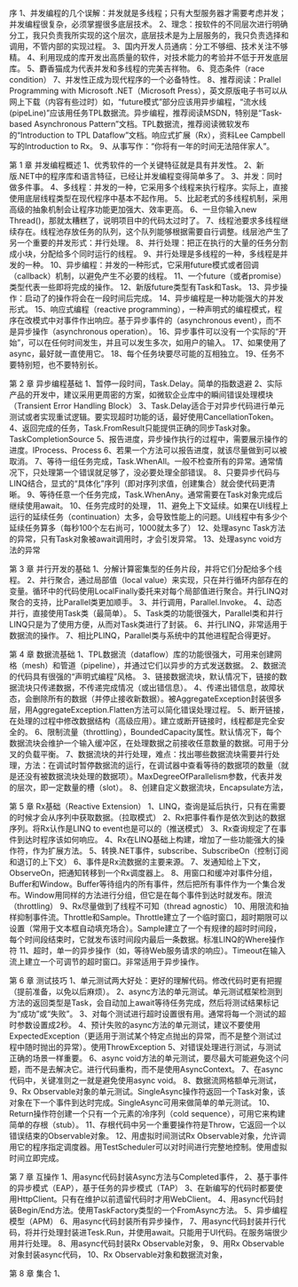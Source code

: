 序
1、并发编程的几个误解：并发就是多线程；只有大型服务器才需要考虑并发；并发编程很复杂，必须掌握很多底层技术。
2、理念：按软件的不同层次进行明确分工，我只负责我所实现的这个层次，底层技术是为上层服务的，我只负责选择和调用，不管内部的实现过程。
3、国内开发人员通病：分工不够细、技术关注不够精。
4、利用现成的库开发出高质量的软件，对技术能力的考验并不低于开发底层库。
5、麝香猫成为代表并发和多线程的完美吉祥物。
6、竞态条件（race condition）
7、并发性正成为现代程序的一个必备特性。
8、推荐阅读：Prallel Programming with Microsoft .NET（Microsoft Press），英文原版电子书可以从网上下载（内容有些过时）如，“future模式”部分应该用异步编程，“流水线(pipeLine)”应该用任务TPL数据流。异步编程，推荐阅读MSDN，特别是“Task-based Asynchronous Pattern”文档。TPL数据流，推荐阅读微软发布的“Introduction to TPL Dataflow”文档。响应式扩展（Rx），资料Lee Campbell写的Introduction to Rx。
9、从事写作：“你将有一年的时间无法陪伴家人”。

第 1 章 并发编程概述
1、优秀软件的一个关键特征就是具有并发性。
2、新版.NET中的程序库和语言特征，已经让并发编程变得简单多了。
3、并发：同时做多件事。
4、多线程：并发的一种，它采用多个线程来执行程序。实际上，直接使用底层线程类型在现代程序中基本不起作用。
5、比起老式的多线程机制，采用高级的抽象机制会让程序功能更加强大、效率更高。
6、一旦你输入new Thread()，那就太糟糕了，说明项目中的代码太过时了。
7、线程池要求多线程继续存在。线程池存放任务的队列，这个队列能够根据需要自行调整。线层池产生了另一个重要的并发形式：并行处理。
8、并行处理：把正在执行的大量的任务分割成小块，分配给多个同时运行的线程。
9、并行处理是多线程的一种，多线程是并发的一种。
10、异步编程：并发的一种形式，它采用future模式或者回调（callback）机制，以避免产生不必要的线程。
11、一个future（或者promise）类型代表一些即将完成的操作。
12、新版future类型有Task和Task<TResult>。
13、异步操作：启动了的操作将会在一段时间后完成。
14、异步编程是一种功能强大的并发形式。
15、响应式编程（reactive programming），一种声明式的编程模式，程序在改模式中对事件作出响应。基于异步事件的（asynchronous event），而不是异步操作（asynchronous operation）。
16、异步事件可以没有一个实际的“开始”，可以在任何时间发生，并且可以发生多次，如用户的输入。
17、如果使用了async，最好就一直使用它。
18、每个任务块要尽可能的互相独立。
19、任务不要特别短，也不要特别长。


第 2 章 异步编程基础
1、暂停一段时间，Task.Delay。简单的指数退避
2、实际产品的开发中，建议采用更周密的方案，如微软企业库中的瞬间错误处理模块（Transient Error Handling Block）
3、Task.Delay适合于对异步代码进行单元测试或者实现重试逻辑。要实现超时功能的话，最好使用CancellationToken。
4、返回完成的任务，Task.FromResult只能提供正确的同步Task对象。TaskCompletionSource
5、报告进度，异步操作执行的过程中，需要展示操作的进度。IProcess<T>、Process<T>
6、若果一个方法可以报告进度，就该尽量做到可以被取消。
7、等待一组任务完成，Task.WhenAll。一般不检查所有的异常。通常情况下，只处理第一个错误就足够了，没必要处理全部错误。
8、只要异步代码与LINQ结合，显式的“具体化”序列（即对序列求值，创建集合）就会使代码更清晰。
9、等待任意一个任务完成，Task.WhenAny。通常需要在Task对象完成后继续使用await。
10、任务完成时的处理，
11、避免上下文延续。如果在UI线程上运行的延续任务（continuation）太多，会导致性能上的问题。UI线程中有多少个延续任务算多（每秒100个左右尚可，1000就太多了）
12、处理async Task方法的异常，只有Task对象被await调用时，才会引发异常。
13、处理async void方法的异常

第 3 章 并行开发的基础
1、分解计算密集型的任务片段，并将它们分配给多个线程。
2、并行聚合，通过局部值（local value）来实现，只在并行循环内部存在的变量。循环中的代码使用LocalFinally委托来对每个局部值进行聚合。并行LINQ对聚合的支持，比Parallel类更加顺手。
3、并行调用，Parallel.Invoke。
4、动态并行，直接使用Task类（最简单）。
5、Task类的功能很强大，Parallel类和并行LINQ只是为了使用方便，从而对Task类进行了封装。
6、并行LINQ，非常适用于数据流的操作。
7、相比PLINQ，Parallel类与系统中的其他进程配合得更好。


第 4 章 数据流基础
1、TPL数据流（dataflow）库的功能很强大，可用来创建网格（mesh）和管道（pipeline），并通过它们以异步的方式发送数据。
2、数据流的代码具有很强的“声明式编程”风格。
3、链接数据流块，默认情况下，链接的数据流块只传递数据，不传递完成情况（或出错信息）。
4、传递出错信息，故障状态，会删除所有的数据（并停止接收新数据）。被AggregateException封装很多层，用AggregateException.Flatten方法可以简化错误处理过程。
5、断开链接，在处理的过程中修改数据结构（高级应用）。建立或断开链接时，线程都是完全安全的。
6、限制流量（throttling），BoundedCapacity属性。默认情况下，每个数据流块会维护一个输入缓冲区，在处理数据之前接收任意数量的数据。可用于分叉的负载平衡。
7、数据流块的并行处理，难点：找出哪些数据流块需要并行处理，方法：在调试时暂停数据流的运行，在调试器中查看等待的数据项的数量（就是还没有被数据流块处理的数据项）。MaxDegreeOfParallelism参数，代表并发的层次，即一定数量的槽（slot）。
8、创建自定义数据流块，Encapsulate方法，

第 5 章 Rx基础（Reactive Extension）
1、LINQ，查询是延后执行，只有在需要的时候才会从序列中获取数据。（拉取模式）
2、Rx把事件看作是依次到达的数据序列。将Rx认作是LINQ to event也是可以的（推送模式）
3、Rx查询规定了在事件到达时程序该如何响应。
4、Rx在LINQ基础上构建，增加了一些功能强大的操作符，作为扩展方法。
5、转换.NET事件，subscribe、SubscribeOn（控制订阅和退订的上下文）
6、事件是Rx流数据的主要来源。
7、发通知给上下文，ObserveOn，把通知转移到一个Rx调度器上。
8、用窗口和缓冲对事件分组，Buffer和Window。Buffer等待组内的所有事件，然后把所有事件作为一个集合发布。Window用同样的方法进行分组，但它是在每个事件到达时就发布。限流（throttling）
9、Rx尽量做到了线程不可知（thread agnostic）
10、用限流和抽样抑制事件流。Throttle和Sample。Throttle建立了一个临时窗口，超时期限可以设置（常用于文本框自动填充场合）。Sample建立了一个有规律的超时时间段，每个时间段结束时，它就发布该时间段内最后一条数据。标准LINQ的Where操作符
11、超时，单一的异步操作（如，等待Web服务请求的响应）。Timeout在输入流上建立一个可调节的超时窗口。非常适用于异步操作。

第 6 章 测试技巧
1、单元测试两大好处：更好的理解代码。修改代码时更有把握（提前准备，以免以后麻烦）。
2、async方法的单元测试。单元测试框架检测到方法的返回类型是Task，会自动加上await等待任务完成，然后将测试结果标记为“成功”或“失败”。
3、对每个测试进行超时设置很有用。通常将每一个测试的超时参数设置成2秒。
4、预计失败的async方法的单元测试，建议不要使用ExpectedException（更适用于测试某个特定点抛出的异常，而不是整个测试过程中随时抛出的异常）。使用ThrowException
5、对错误处理进行测试，与测试正确的场景一样重要。
6、async void方法的单元测试，要尽最大可能避免这个问题，而不是去解决它。进行代码重构，而不是使用AsyncContext。
7、在async代码中，关键准则之一就是避免使用async void。
8、数据流网格额单元测试，
9、Rx Observable对象的单元测试。SingleAsync操作符返回一个Task<T>对象，该对象在下一个事件到达时完成。SingleAsync可用来做简单的单元测试。
10、Return操作符创建一个只有一个元素的冷序列（cold sequence），可用它来构建简单的存根（stub）。
11、存根代码中另一个重要操作符是Throw，它返回一个以错误结束的Observable对象。
12、用虚拟时间测试Rx Observable对象，允许调用它的程序指定调度器。用TestScheduler可以对时间进行完整地控制。使用虚拟时间立即完成。

第 7 章 互操作
1、用async代码封装Async方法与Completed事件，
2、基于事件的异步模式（EAP），基于任务的异步模式（TAP）
3、在新编写的代码时都要使用HttpClient。只有在维护以前遗留代码时才用WebClient。
4、用async代码封装Begin/End方法。使用TaskFactory类型的一个FromAsync方法。
5、异步编程模型（APM）
6、用async代码封装所有异步操作，
7、用async代码封装并行代码，将并行处理封装进Tesk.Run，并使用await。只能用于UI代码。在服务端很少用并行处理。
8、用async代码封装Rx Observable对象，
9、用Rx Observable对象封装async代码，
10、Rx Observable对象和数据流对象，

第 8 章 集合
1、

